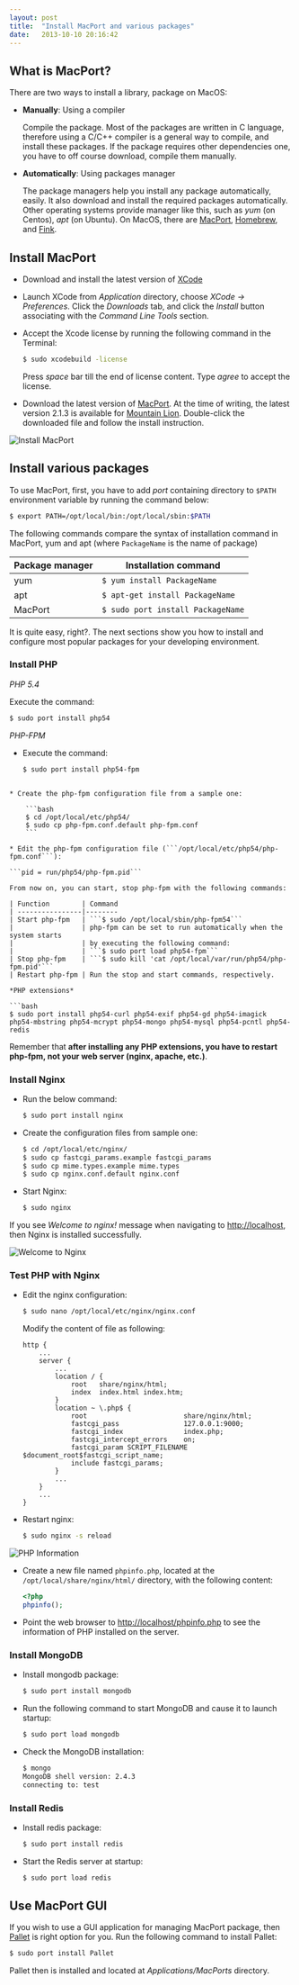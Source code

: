 ```yaml
---
layout: post
title:  "Install MacPort and various packages"
date:   2013-10-10 20:16:42
---
```


## What is MacPort?

There are two ways to install a library, package on MacOS:

* __Manually__: Using a compiler

    Compile the package. Most of the packages are written in C language, therefore using a C/C++ compiler is a general way to compile, and install these packages.
    If the package requires other dependencies one, you have to off course download, compile them manually.

* __Automatically__: Using packages manager

    The package managers help you install any package automatically, easily. It also download and install the required packages automatically. Other operating systems provide manager like this, such as _yum_ (on Centos), _apt_ (on Ubuntu).
    On MacOS, there are [MacPort](http://www.macports.org), [Homebrew](http://mxcl.github.io/homebrew), and [Fink](http://www.finkproject.org).

## Install MacPort

* Download and install the latest version of [XCode](https://developer.apple.com/xcode/)
* Launch XCode from _Application_ directory, choose _XCode &rarr; Preferences_.
Click the _Downloads_ tab, and click the _Install_ button associating with the _Command Line Tools_ section.
* Accept the Xcode license by running the following command in the Terminal:

    ```bash
    $ sudo xcodebuild -license
    ```

    Press _space_ bar till the end of license content. Type _agree_ to accept the license.

* Download the latest version of [MacPort](http://www.macports.org/install.php). At the time of writing, the latest version 2.1.3 is available for [Mountain Lion](https://distfiles.macports.org/MacPorts/MacPorts-2.1.3-10.8-MountainLion.pkg).
Double-click the downloaded file and follow the install instruction.

![Install MacPort](/img/install-macport.png)

## Install various packages

To use MacPort, first, you have to add _port_ containing directory to ```$PATH``` environment variable by running the command below:

```bash
$ export PATH=/opt/local/bin:/opt/local/sbin:$PATH
```

The following commands compare the syntax of installation command in MacPort, yum and apt (where ```PackageName``` is the name of package)

Package manager | Installation command
----------------|---------------------
yum             | ```$ yum install PackageName```
apt			    | ```$ apt-get install PackageName```
MacPort		    | ```$ sudo port install PackageName```

It is quite easy, right?. The next sections show you how to install and configure most popular packages for your developing environment.

### Install PHP

*PHP 5.4*

Execute the command:

```bash
$ sudo port install php54
```

*PHP-FPM*

* Execute the command:

    ```bash
    $ sudo port install php54-fpm
```

* Create the php-fpm configuration file from a sample one:

    ```bash
    $ cd /opt/local/etc/php54/
    $ sudo cp php-fpm.conf.default php-fpm.conf
    ```

* Edit the php-fpm configuration file (```/opt/local/etc/php54/php-fpm.conf```):

```pid = run/php54/php-fpm.pid```

From now on, you can start, stop php-fpm with the following commands:

| Function        | Command
| ----------------|--------
| Start php-fpm   | ```$ sudo /opt/local/sbin/php-fpm54```
|				  | php-fpm can be set to run automatically when the system starts
|				  | by executing the following command:
|				  | ```$ sudo port load php54-fpm```
| Stop php-fpm    | ```$ sudo kill 'cat /opt/local/var/run/php54/php-fpm.pid'```
| Restart php-fpm | Run the stop and start commands, respectively.

*PHP extensions*

```bash
$ sudo port install php54-curl php54-exif php54-gd php54-imagick
php54-mbstring php54-mcrypt php54-mongo php54-mysql php54-pcntl php54-redis
```

Remember that __after installing any PHP extensions, you have to restart php-fpm, not your web server (nginx, apache, etc.)__.

### Install Nginx

* Run the below command:

    ```bash
    $ sudo port install nginx
    ```

* Create the configuration files from sample one:

    ```bash
    $ cd /opt/local/etc/nginx/
    $ sudo cp fastcgi_params.example fastcgi_params
    $ sudo cp mime.types.example mime.types
    $ sudo cp nginx.conf.default nginx.conf
    ```

* Start Nginx:

    ```bash
    $ sudo nginx
    ```

If you see _Welcome to nginx!_ message when navigating to <http://localhost>, then Nginx is installed successfully.

![Welcome to Nginx](/img/nginx.png)

### Test PHP with Nginx

* Edit the nginx configuration:

    ```bash
    $ sudo nano /opt/local/etc/nginx/nginx.conf
    ```

    Modify the content of file as following:

    ```
    http {
        ...
        server {
            ...
            location / {
                root   share/nginx/html;
                index  index.html index.htm;
            }
            location ~ \.php$ {
                root                        share/nginx/html;
                fastcgi_pass                127.0.0.1:9000;
                fastcgi_index               index.php;
                fastcgi_intercept_errors    on;
                fastcgi_param SCRIPT_FILENAME $document_root$fastcgi_script_name;
                include fastcgi_params;
            }
            ...
        }
        ...
    }
    ```

* Restart nginx:

    ```bash
    $ sudo nginx -s reload
    ```

![PHP Information](/img/phpinfo.png)

* Create a new file named ```phpinfo.php```, located at the ```/opt/local/share/nginx/html/``` directory, with the following content:

    ```php
    <?php
    phpinfo();
    ```

* Point the web browser to <http://localhost/phpinfo.php> to see the information of PHP installed on the server.

### Install MongoDB

* Install mongodb package:

    ```bash
    $ sudo port install mongodb
    ```

* Run the following command to start MongoDB and cause it to launch startup:

    ```bash
    $ sudo port load mongodb
    ```

* Check the MongoDB installation:

    ```bash
    $ mongo
    MongoDB shell version: 2.4.3
    connecting to: test
    ```

### Install Redis

* Install redis package:

    ```bash
    $ sudo port install redis
    ```

* Start the Redis server at startup:

    ```bash
    $ sudo port load redis
    ```

## Use MacPort GUI

If you wish to use a GUI application for managing MacPort package, then [Pallet](http://trac.macports.org/wiki/MacPortsGUI) is right option for you. Run the following command to install Pallet:

```bash
$ sudo port install Pallet
```

Pallet then is installed and located at _Applications/MacPorts_ directory.